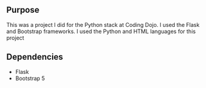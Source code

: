 ## Purpose
This was a project I did for the Python stack at Coding Dojo.  I used the Flask and Bootstrap frameworks.  I used the Python and HTML languages for this project

## Dependencies
* Flask
* Bootstrap 5